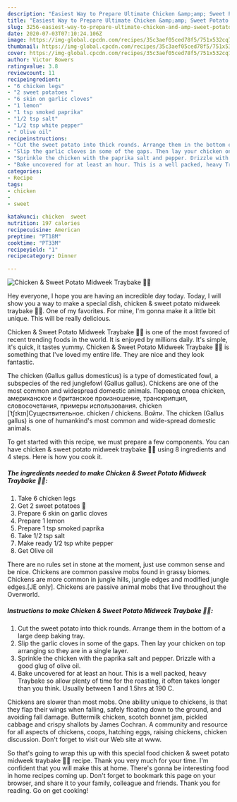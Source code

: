 ```yaml
---
description: "Easiest Way to Prepare Ultimate Chicken &amp;amp; Sweet Potato Midweek Traybake 🍠🍋"
title: "Easiest Way to Prepare Ultimate Chicken &amp;amp; Sweet Potato Midweek Traybake 🍠🍋"
slug: 3256-easiest-way-to-prepare-ultimate-chicken-and-amp-sweet-potato-midweek-traybake
date: 2020-07-03T07:10:24.106Z
image: https://img-global.cpcdn.com/recipes/35c3aef05ced78f5/751x532cq70/chicken-sweet-potato-midweek-traybake-🍠🍋-recipe-main-photo.jpg
thumbnail: https://img-global.cpcdn.com/recipes/35c3aef05ced78f5/751x532cq70/chicken-sweet-potato-midweek-traybake-🍠🍋-recipe-main-photo.jpg
cover: https://img-global.cpcdn.com/recipes/35c3aef05ced78f5/751x532cq70/chicken-sweet-potato-midweek-traybake-🍠🍋-recipe-main-photo.jpg
author: Victor Bowers
ratingvalue: 3.8
reviewcount: 11
recipeingredient:
- "6 chicken legs"
- "2 sweet potatoes "
- "6 skin on garlic cloves"
- "1 lemon"
- "1 tsp smoked paprika"
- "1/2 tsp salt"
- "1/2 tsp white pepper"
- " Olive oil"
recipeinstructions:
- "Cut the sweet potato into thick rounds. Arrange them in the bottom of a large deep baking tray."
- "Slip the garlic cloves in some of the gaps. Then lay your chicken on top arranging so they are in a single layer."
- "Sprinkle the chicken with the paprika salt and pepper. Drizzle with a good glug of olive oil."
- "Bake uncovered for at least an hour. This is a well packed, heavy Traybake so allow plenty of time for the roasting, it often takes longer than you think. Usually between 1 and 1.5hrs at 190 C."
categories:
- Recipe
tags:
- chicken
- 
- sweet

katakunci: chicken  sweet 
nutrition: 197 calories
recipecuisine: American
preptime: "PT18M"
cooktime: "PT33M"
recipeyield: "1"
recipecategory: Dinner

---
```



![Chicken &amp; Sweet Potato Midweek Traybake 🍠🍋](https://img-global.cpcdn.com/recipes/35c3aef05ced78f5/751x532cq70/chicken-sweet-potato-midweek-traybake-🍠🍋-recipe-main-photo.jpg)

Hey everyone, I hope you are having an incredible day today. Today, I will show you a way to make a special dish, chicken &amp; sweet potato midweek traybake 🍠🍋. One of my favorites. For mine, I'm gonna make it a little bit unique. This will be really delicious.

Chicken &amp; Sweet Potato Midweek Traybake 🍠🍋 is one of the most favored of recent trending foods in the world. It is enjoyed by millions daily. It's simple, it's quick, it tastes yummy. Chicken &amp; Sweet Potato Midweek Traybake 🍠🍋 is something that I've loved my entire life. They are nice and they look fantastic.

The chicken (Gallus gallus domesticus) is a type of domesticated fowl, a subspecies of the red junglefowl (Gallus gallus). Chickens are one of the most common and widespread domestic animals. Перевод слова chicken, американское и британское произношение, транскрипция, словосочетания, примеры использования. chicken [ˈtʃɪkɪn]Существительное. chicken / chickens. Войти. The chicken (Gallus gallus) is one of humankind&#39;s most common and wide-spread domestic animals.


To get started with this recipe, we must prepare a few components. You can have chicken &amp; sweet potato midweek traybake 🍠🍋 using 8 ingredients and 4 steps. Here is how you cook it.

<!--inarticleads1-->

##### The ingredients needed to make Chicken &amp; Sweet Potato Midweek Traybake 🍠🍋:

1. Take 6 chicken legs
1. Get 2 sweet potatoes 🍠
1. Prepare 6 skin on garlic cloves
1. Prepare 1 lemon
1. Prepare 1 tsp smoked paprika
1. Take 1/2 tsp salt
1. Make ready 1/2 tsp white pepper
1. Get  Olive oil


There are no rules set in stone at the moment, just use common sense and be nice. Chickens are common passive mobs found in grassy biomes. Chickens are more common in jungle hills, jungle edges and modified jungle edges.‌[JE only]. Chickens are passive animal mobs that live throughout the Overworld. 

<!--inarticleads2-->

##### Instructions to make Chicken &amp; Sweet Potato Midweek Traybake 🍠🍋:

1. Cut the sweet potato into thick rounds. Arrange them in the bottom of a large deep baking tray.
1. Slip the garlic cloves in some of the gaps. Then lay your chicken on top arranging so they are in a single layer.
1. Sprinkle the chicken with the paprika salt and pepper. Drizzle with a good glug of olive oil.
1. Bake uncovered for at least an hour. This is a well packed, heavy Traybake so allow plenty of time for the roasting, it often takes longer than you think. Usually between 1 and 1.5hrs at 190 C.


Chickens are slower than most mobs. One ability unique to chickens, is that they flap their wings when falling, safely floating down to the ground, and avoiding fall damage. Buttermilk chicken, scotch bonnet jam, pickled cabbage and crispy shallots by James Cochran. A community and resource for all aspects of chickens, coops, hatching eggs, raising chickens, chicken discussion. Don&#39;t forget to visit our Web site at www. 

So that's going to wrap this up with this special food chicken &amp; sweet potato midweek traybake 🍠🍋 recipe. Thank you very much for your time. I'm confident that you will make this at home. There's gonna be interesting food in home recipes coming up. Don't forget to bookmark this page on your browser, and share it to your family, colleague and friends. Thank you for reading. Go on get cooking!
